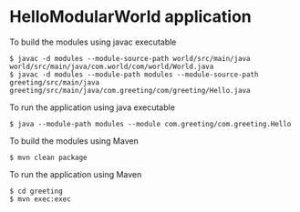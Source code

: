 
# HelloModularWorld application

To build the modules using javac executable 

```
$ javac -d modules --module-source-path world/src/main/java  world/src/main/java/com.world/com/world/World.java
$ javac -d modules --module-path modules --module-source-path greeting/src/main/java  greeting/src/main/java/com.greeting/com/greeting/Hello.java
```

To run the application using java executable

```
$ java --module-path modules --module com.greeting/com.greeting.Hello
```

To build the modules using Maven

```
$ mvn clean package
```

To run the application using Maven

```
$ cd greeting
$ mvn exec:exec
```